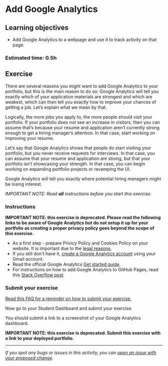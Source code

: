 # Add Google Analytics

## Learning objectives

- Add Google Analytics to a webpage and use it to track activity on that page.

### Estimated time: 0.5h

## Exercise

There are several reasons you might want to add Google Analytics to your portfolio, but this is the main reason to do so: Google Analytics will tell you exactly which of your application materials are strongest and which are weakest, which can then tell you exactly how to improve your chances of getting a job. Let’s explain what we mean by that.

Logically, the more jobs you apply to, the more people should visit your portfolio. If your portfolio does not see an increase in visitors, then you can assume that’s because your resume and application aren’t currently strong enough to get a hiring manager’s attention. In that case, start working on improving your resume.

Let’s say that Google Analytics shows that people do start visiting your portfolio, but you never receive requests for interviews. In that case, you can assume that your resume and application are strong, but that your portfolio isn’t showcasing your strength. In that case, you can begin working on expanding portfolio projects or revamping the UI.

Google Analytics will tell you exactly where potential hiring managers might be losing interest.

*IMPORTANT NOTE: Read **all** instructions before you start this exercise.*

### Instructions

**IMPORTANT NOTE: this exercise is deprecated. Please read the following links to be aware of Google Analytics but do not setup it up for your portfolio as creating a proper privacy policy goes beyond the scope of this exercise.**

- As a first step - prepare Privicy Policy and Cookies Policy on your website. It is important due to the [legal reasons](https://termly.io/resources/articles/google-analytics-privacy-policy/).
- If you still don't have it, [create a Google Analytics account](http://www.google.com/analytics/) using your Gmail account.
- Read the official Google Analytics [Get started guide](https://developers.google.com/analytics/devguides/collection/gtagjs).
- For instructions on how to add Google Analytics to GitHub Pages, read this [Stack Overflow post](https://stackoverflow.com/questions/17207458/how-to-add-google-analytics-tracking-id-to-github-pages).


### Submit your exercise
[Read this FAQ for a reminder on how to submit your exercise.](https://microverse.zendesk.com/hc/en-us/articles/360061344234)

Now go to your Student Dashboard and submit your exercise.

You should submit a link to a screenshot of your Google Analytics dashboard.

**IMPORTANT NOTE: this exercise is deprecated. Submit this exercise with a link to your deployed portfolio.**

------

_If you spot any bugs or issues in this activity, you can [open an issue with your proposed change](https://github.com/microverseinc/curriculum-transversal-skills/blob/main/git-github/articles/open_issue.md)._
